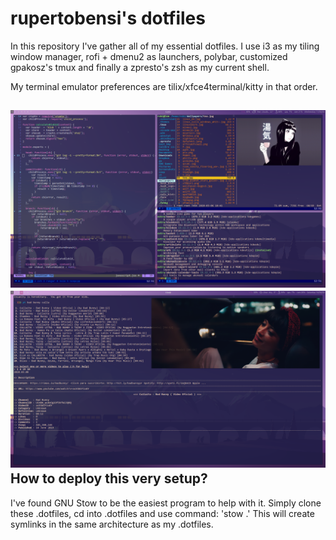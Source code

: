 rupertobensi's dotfiles
===================

In this repository I've gather all of my essential dotfiles. I use i3 as my 
tiling window manager, rofi + dmenu2 as launchers, polybar, customized gpakosz's 
tmux and finally a zpresto's zsh as my current shell.

My terminal emulator preferences are tilix/xfce4terminal/kitty in that order.

![current setup](desktop.png)
![+1](desktop2.png)
How to deploy this very setup?
-----------------

I've found GNU Stow to be the easiest program to help with it. Simply clone
these .dotfiles, cd into .dotfiles and use command: 'stow .'
This will create symlinks in the same architecture as my .dotfiles.


[1]: https://github.com/gpakosz/.tmux
[2]: https://github.com/sorin-ionescu/prezto
[3]: https://www.gnu.org/software/stow/
